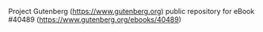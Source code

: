 Project Gutenberg (https://www.gutenberg.org) public repository for eBook #40489 (https://www.gutenberg.org/ebooks/40489)
